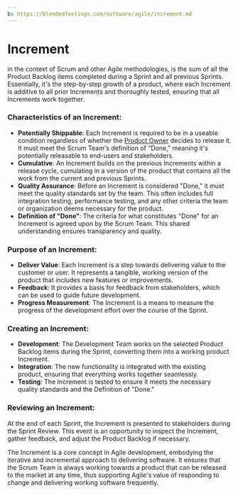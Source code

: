 ```yaml
---
b: https://blendedfeelings.com/software/agile/increment.md
---
```


# Increment 
in the context of Scrum and other Agile methodologies, is the sum of all the Product Backlog items completed during a Sprint and all previous Sprints. Essentially, it's the step-by-step growth of a product, where each Increment is additive to all prior Increments and thoroughly tested, ensuring that all Increments work together.

### Characteristics of an Increment:

- **Potentially Shippable**: Each Increment is required to be in a useable condition regardless of whether the [Product Owner](product-owner.md) decides to release it. It must meet the Scrum Team's definition of "Done," meaning it's potentially releasable to end-users and stakeholders.
- **Cumulative**: An Increment builds on the previous Increments within a release cycle, cumulating in a version of the product that contains all the work from the current and previous Sprints.
- **Quality Assurance**: Before an Increment is considered "Done," it must meet the quality standards set by the team. This often includes full integration testing, performance testing, and any other criteria the team or organization deems necessary for the product.
- **Definition of "Done"**: The criteria for what constitutes "Done" for an Increment is agreed upon by the Scrum Team. This shared understanding ensures transparency and quality.

### Purpose of an Increment:

- **Deliver Value**: Each Increment is a step towards delivering value to the customer or user. It represents a tangible, working version of the product that includes new features or improvements.
- **Feedback**: It provides a basis for feedback from stakeholders, which can be used to guide future development.
- **Progress Measurement**: The Increment is a means to measure the progress of the development effort over the course of the Sprint.

### Creating an Increment:

- **Development**: The Development Team works on the selected Product Backlog items during the Sprint, converting them into a working product Increment.
- **Integration**: The new functionality is integrated with the existing product, ensuring that everything works together seamlessly.
- **Testing**: The Increment is tested to ensure it meets the necessary quality standards and the Definition of "Done."

### Reviewing an Increment:

At the end of each Sprint, the Increment is presented to stakeholders during the Sprint Review. This event is an opportunity to inspect the Increment, gather feedback, and adjust the Product Backlog if necessary.

The Increment is a core concept in Agile development, embodying the iterative and incremental approach to delivering software. It ensures that the Scrum Team is always working towards a product that can be released to the market at any time, thus supporting Agile's value of responding to change and delivering working software frequently.